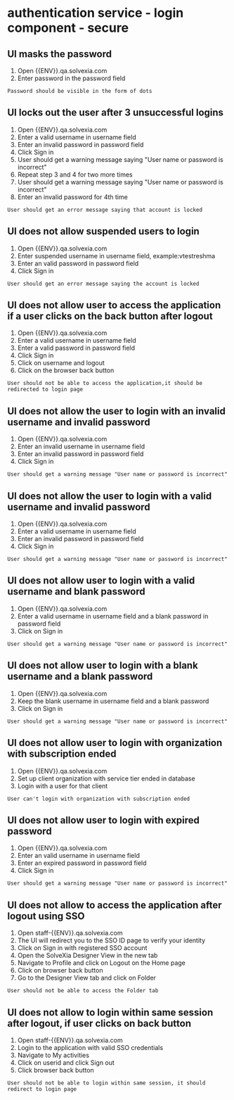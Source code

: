 # authentication service - login component - secure

## UI masks the password 

1. Open {{ENV}}.qa.solvexia.com
2. Enter password in the password field

`Password should be visible in the form of dots`

## UI locks out the user after 3 unsuccessful logins

1. Open {{ENV}}.qa.solvexia.com
2. Enter a valid username in username field
3. Enter an invalid password in password field
4. Click Sign in
5. User should get a warning message saying "User name or password is incorrect"
6. Repeat step 3 and 4 for two more times 
7. User should get a warning message saying "User name or password is incorrect"
8. Enter an invalid password for 4th time 

`User should get an error message saying that account is locked`

## UI does not allow suspended users to login

1. Open {{ENV}}.qa.solvexia.com 
2. Enter suspended username in username field, example:vtestreshma
3. Enter an valid password in password field
4. Click Sign in

`User should get an error message saying the account is locked ` 

## UI does not allow user to access the application if a user clicks on the back button after logout 

1. Open {{ENV}}.qa.solvexia.com 
2. Enter a valid username in username field
3. Enter a valid password in password field
4. Click Sign in
5. Click on username and logout 
6. Click on the browser back button

`User should not be able to access the application,it should be redirected to login page`

## UI does not allow the user to login with an invalid username and invalid password 

1. Open {{ENV}}.qa.solvexia.com 
2. Enter an invalid username in username field
3. Enter an invalid password in password field
4. Click Sign in

`User should get a warning message "User name or password is incorrect" `

## UI does not allow the user to login with a valid username and invalid password

1. Open {{ENV}}.qa.solvexia.com 
2. Enter a valid username in username field
3. Enter an invalid password in password field
4. Click Sign in

`User should get a warning message "User name or password is incorrect" `

## UI does not allow user to login with a valid username and blank password

1. Open {{ENV}}.qa.solvexia.com 
2. Enter a valid username in username field and a blank password in password field
3. Click on Sign in

`User should get a warning message "User name or password is incorrect" `

## UI does not allow user to login with a blank username and a blank password

1. Open {{ENV}}.qa.solvexia.com 
2. Keep the blank username in username field  and a blank password
3. Click on Sign in

`User should get a warning message "User name or password is incorrect" `

## UI does not allow user to login with organization with subscription ended

1. Open {{ENV}}.qa.solvexia.com 
2. Set up client organization with service tier ended in database
3. Login with a user for that client

`User can't login with organization with subscription ended`

## UI does not allow user to login with expired password

1. Open {{ENV}}.qa.solvexia.com 
2. Enter an valid username in username field
3. Enter an expired password in password field
4. Click Sign in

`User should get a warning message "User name or password is incorrect" `

## UI does not allow to access the application after logout using SSO

1. Open staff-{{ENV}}.qa.solvexia.com 
2. The UI will redirect you to the SSO ID page to verify your identity 
3. Click on Sign in with registered SSO account
4. Open the SolveXia Designer View in the new tab
5. Navigate to Profile and click on Logout on the Home page
6. Click on browser back button 
7. Go to the Designer View tab and click on Folder

 `User should not be able to access the Folder tab`

## UI does not allow to login within same session after logout, if user clicks on back button

1. Open staff-{{ENV}}.qa.solvexia.com
2. Login to the application with valid SSO credentials
3. Navigate to My activities
4. Click on userid and click Sign out
5. Click browser back button 

`User should not be able to login within same session, it should redirect to login page`
